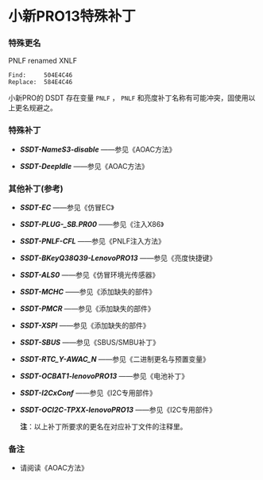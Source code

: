 # 小新PRO13特殊补丁

### 特殊更名

PNLF renamed XNLF

```text
Find:     504E4C46
Replace:  584E4C46
```

小新PRO的 DSDT 存在变量 `PNLF` ， `PNLF` 和亮度补丁名称有可能冲突，固使用以上更名规避之。

### 特殊补丁

- ***SSDT-NameS3-disable*** ——参见《AOAC方法》

- ***SSDT-DeepIdle*** ——参见《AOAC方法》


### 其他补丁(参考)

- ***SSDT-EC*** ——参见《仿冒EC》

- ***SSDT-PLUG-_SB.PR00*** ——参见《注入X86》

- ***SSDT-PNLF-CFL*** ——参见《PNLF注入方法》

- ***SSDT-BKeyQ38Q39-LenovoPRO13*** ——参见《亮度快捷键》

- ***SSDT-ALS0*** ——参见《仿冒环境光传感器》

- ***SSDT-MCHC*** ——参见《添加缺失的部件》

- ***SSDT-PMCR*** ——参见《添加缺失的部件》

- ***SSDT-XSPI*** ——参见《添加缺失的部件》

- ***SSDT-SBUS*** ——参见《SBUS/SMBU补丁》

- ***SSDT-RTC_Y-AWAC_N*** ——参见《二进制更名与预置变量》

- ***SSDT-OCBAT1-lenovoPRO13*** ——参见《电池补丁》

- ***SSDT-I2CxConf*** ——参见《I2C专用部件》

- ***SSDT-OCI2C-TPXX-lenovoPRO13*** ——参见《I2C专用部件》

  **注**：以上补丁所要求的更名在对应补丁文件的注释里。

### 备注

- 请阅读《AOAC方法》
